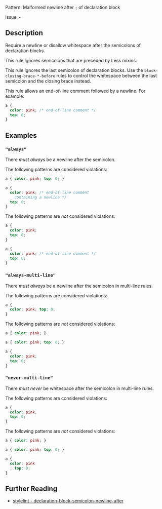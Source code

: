 Pattern: Malformed newline after `;` of declaration block

Issue: -

## Description

Require a newline or disallow whitespace after the semicolons of declaration blocks. 

This rule ignores semicolons that are preceded by Less mixins. 

This rule ignores the last semicolon of declaration blocks. Use the `block-closing-brace-*-before` rules to control the whitespace between the last semicolon and the closing brace instead.

This rule allows an end-of-line comment followed by a newline. For example:

```css
a {
  color: pink; /* end-of-line comment */
  top: 0;
}
```

## Examples

### `"always"`

There *must always* be a newline after the semicolon.

The following patterns are considered violations:

```css
a { color: pink; top: 0; }
```

```css
a {
  color: pink; /* end-of-line comment
    containing a newline */
  top: 0;
}
```

The following patterns are *not* considered violations:

```css
a {
  color: pink;
  top: 0;
}
```

```css
a {
  color: pink; /* end-of-line comment */
  top: 0;
}
```

### `"always-multi-line"`

There *must always* be a newline after the semicolon in multi-line rules.

The following patterns are considered violations:

```css
a {
  color: pink; top: 0;
}
```

The following patterns are *not* considered violations:

```css
a { color: pink; }
```

```css
a { color: pink; top: 0; }
```

```css
a {
  color: pink;
  top: 0;
}
```

### `"never-multi-line"`

There *must never* be whitespace after the semicolon in multi-line rules.

The following patterns are considered violations:

```css
a {
  color: pink;
  top: 0;
}
```

The following patterns are *not* considered violations:

```css
a { color: pink; }
```

```css
a { color: pink; top: 0; }
```

```css
a {
  color: pink
  ; top: 0;
}
```

## Further Reading

* [stylelint - declaration-block-semicolon-newline-after](https://stylelint.io/user-guide/rules/declaration-block-semicolon-newline-after)